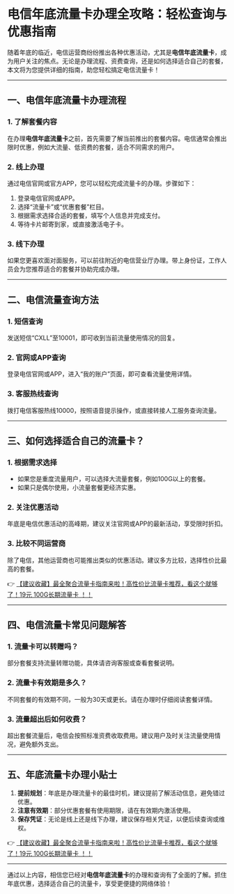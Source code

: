 # 电信年底流量卡办理全攻略：轻松查询与优惠指南

随着年底的临近，电信运营商纷纷推出各种优惠活动，尤其是**电信年底流量卡**，成为用户关注的焦点。无论是办理流程、资费查询，还是如何选择适合自己的套餐，本文将为您提供详细的指南，助您轻松搞定电信流量卡！

---

## 一、电信年底流量卡办理流程

### 1. 了解套餐内容  
在办理**电信年底流量卡**之前，首先需要了解当前推出的套餐内容。电信通常会推出限时优惠，例如大流量、低资费的套餐，适合不同需求的用户。

### 2. 线上办理  
通过电信官网或官方APP，您可以轻松完成流量卡的办理。步骤如下：  
1. 登录电信官网或APP。  
2. 选择“流量卡”或“优惠套餐”栏目。  
3. 根据需求选择合适的套餐，填写个人信息并完成支付。  
4. 等待卡片邮寄到家，或直接激活电子卡。

### 3. 线下办理  
如果您更喜欢面对面服务，可以前往附近的电信营业厅办理。带上身份证，工作人员会为您推荐适合的套餐并协助完成办理。

---

## 二、电信流量查询方法

### 1. 短信查询  
发送短信“CXLL”至10001，即可收到当前流量使用情况的回复。

### 2. 官网或APP查询  
登录电信官网或APP，进入“我的账户”页面，即可查看流量使用详情。

### 3. 客服热线查询  
拨打电信客服热线10000，按照语音提示操作，或直接转接人工服务查询流量。

---

## 三、如何选择适合自己的流量卡？

### 1. 根据需求选择  
- 如果您是重度流量用户，可以选择大流量套餐，例如100G以上的套餐。  
- 如果只是偶尔使用，小流量套餐更经济实惠。

### 2. 关注优惠活动  
年底是电信优惠活动的高峰期，建议关注官网或APP的最新活动，享受限时折扣。

### 3. 比较不同运营商  
除了电信，其他运营商也可能推出类似的优惠活动。建议多方比较，选择性价比最高的套餐。

👉 [【建议收藏】最全聚合流量卡指南来啦！高性价比流量卡推荐，看这个就够了！19元 100G长期流量卡 ！！](https://bit.ly/Liuliangka)

---

## 四、电信流量卡常见问题解答

### 1. 流量卡可以转赠吗？  
部分套餐支持流量转赠功能，具体请咨询客服或查看套餐说明。

### 2. 流量卡有效期是多久？  
不同套餐的有效期不同，一般为30天或更长。请在办理时仔细阅读套餐详情。

### 3. 流量超出后如何收费？  
超出套餐流量后，电信会按照标准资费收取费用。建议用户及时关注流量使用情况，避免额外支出。

---

## 五、年底流量卡办理小贴士

1. **提前规划**：年底是办理流量卡的最佳时机，建议提前了解活动信息，避免错过优惠。  
2. **注意有效期**：部分优惠套餐有使用期限，请在有效期内激活使用。  
3. **保存凭证**：无论是线上还是线下办理，建议保存相关凭证，以便后续查询或维权。

👉 [【建议收藏】最全聚合流量卡指南来啦！高性价比流量卡推荐，看这个就够了！19元 100G长期流量卡 ！！](https://bit.ly/Liuliangka)

---

通过以上内容，相信您已经对**电信年底流量卡**的办理和查询有了全面的了解。抓住年底优惠，选择适合自己的流量卡，享受更便捷的网络体验！